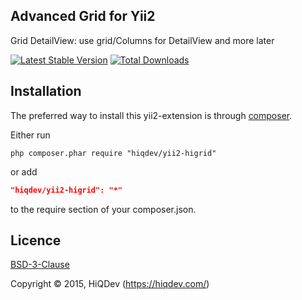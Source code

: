 Advanced Grid for Yii2
----------------------

Grid DetailView: use grid/Columns for DetailView and more later

[![Latest Stable Version](https://poser.pugx.org/hiqdev/yii2-higrid/v/stable.png)](https://packagist.org/packages/hiqdev/yii2-higrid)
[![Total Downloads](https://poser.pugx.org/hiqdev/yii2-higrid/downloads.png)](https://packagist.org/packages/hiqdev/yii2-higrid)

## Installation

The preferred way to install this yii2-extension is through [composer](http://getcomposer.org/download/).

Either run

```
php composer.phar require "hiqdev/yii2-higrid"
```

or add

```json
"hiqdev/yii2-higrid": "*"
```

to the require section of your composer.json.

## Licence

[BSD-3-Clause](http://choosealicense.com/licenses/bsd-3-clause)

Copyright © 2015, HiQDev (https://hiqdev.com/)
